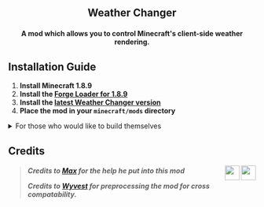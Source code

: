 <h2 align="center">
  
  Weather Changer
  
</h2>

<h4 align="center">
  
  A mod which allows you to control Minecraft's client-side weather rendering. 
  
</h4>

## Installation Guide

1. **Install Minecraft 1.8.9**
2. **Install the [Forge Loader for 1.8.9][forge]**
3. **Install the [latest Weather Changer version][releases]**
4. **Place the mod in your `minecraft/mods` directory**

<details>
  <summary>
    For those who would like to build themselves</summary>
  
  ## Build with [Gradle][gradle] using [Arch Loom][archloom]

  <a href="https://www.gradle.org">
      <img align="right" height="40" 
           src="https://iconape.com/wp-content/files/vf/348927/png/gradle-logo.png">  
  </a>

  - Make sure [Java 17][jdk] is installed on your computer

  1. Git clone the project: `git clone https://github.com/Scherso/WeatherChanger/`
  2. Run:
  - Unix in Terminal:
     
  Note: If you plan to only build once add the `—no-daemon` flag to the build. 
  ```bash
  cd WeatherChanger ; chmod 755 ./gradlew && ./gradlew --refresh-dependencies build
  ```
  - Windows in Powershell: 
     
  ```powershell
  cd WeatherChanger ; .\gradlew.bat --refresh-dependencies build 
  ```
     
  3. Check the directory `WeatherChanger/build/libs` or Windows; `WeatherChanger\build\libs`

  ## For [IntelliJ][intelliJ]

  <a href="https://www.jetbrains.com/idea/">
      <img align="right" height="40" 
           src="https://resources.jetbrains.com/storage/products/company/brand/logos/IntelliJ_IDEA_icon.svg">  
  </a>

  ### IDE Setup

  1. Open the project from `File > Open...` Select WeatherChanger from it’s given file location. 
  2. Let the IDE collect dependencies and index the code. (this may take a couple seconds)
  3. Go to `File > Project Structure... > SDKs` and make sure an SDK for Java 17 is installed and selected, if not download it [here][jdk]

  ### Build

  Test if the environment is set up correctly setup by clicking the refresh button in IntelliJ’s Gradle tab, if it has indexed properly with no errors do the following:
  1. Go to `WeatherChanger > Tasks > loom > genSources` in the Gradle tab and run `genSources`
  2. To build the mod as a jar run `WeatherChanger > Tasks > build > build`. Gradle will create a new directory called `build`. 
  3. Once this process is done, the .jar file will be located in `build/libs` You can see this in your file tree.

  [gradle]: https://www.gradle.org
  [archloom]: https://github.com/Sk1erLLC/architectury-loom
  [intelliJ]: https://www.jetbrains.com/idea/
  [jdk]: https://www.azul.com/downloads/?version=java-17-lts&package=jdk
  
</details>
  
## Credits

<a href="https://github.com/exejar">
  <img align="right" width="30"
       src="https://user-images.githubusercontent.com/90007553/163439869-3c72be44-85f9-4886-920d-a3a1efd9458d.png"
  />
</a>
<a href="https://github.com/wyvest">
  <img align="right" width="30"
       src="https://user-images.githubusercontent.com/90007553/168198932-fe6189a2-1e36-49c2-b6b6-9af3224d6b47.png"
  />
</a>
<h5 align="left">
  
  > Credits to [Max][exejar] for the help he put into this mod
  >
  > Credits to [Wyvest][wyvest] for preprocessing the mod for cross compatability. 
  
</h5>

[forge]: https://files.minecraftforge.net/net/minecraftforge/forge/index_1.8.9.html
[releases]: https://github.com/Scherso/WeatherChanger/releases/latest
[exejar]: https://github.com/exejar
[wyvest]: https://github.com/wyvest
